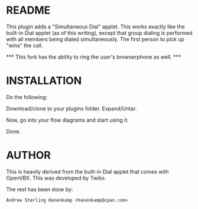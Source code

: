 # README

This plugin adds a "Simultaneous Dial" applet. This works exactly like the
built-in Dial applet (as of this writing), except that group dialing is
performed with all members being dialed simultaneously. The first person to pick
up "wins" the call.

*** This fork has the ability to ring the user's browserphone as well. ***

# INSTALLATION

Do the following:

Download/clone to your plugins folder.
Expand/Untar.

Now, go into your flow diagrams and start using it.

Done.

# AUTHOR

This is heavily derived from the built-in Dial applet that comes with OpenVBX. This was developed by Twilio.

The rest has been done by:

    Andrew Sterling Hanenkamp <hanenkamp@cpan.com>
